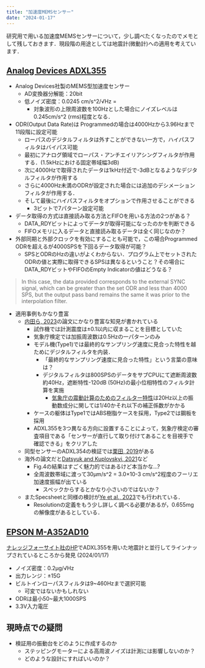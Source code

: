 ```yaml
---
title: "加速度MEMSセンサー"
date: "2024-01-17"
---
```

研究用で用いる加速度MEMSセンサーについて，少し調べたくなったのでメモとして残しておきます．現段階の用途としては地震計(微動計)への適用を考えています．
## [Analog Devices ADXL355](https://www.analog.com/en/products/adxl355.html)

- Analog Devices社製のMEMS型加速度センサー
    - AD変換器分解能：20bit
    - 低ノイズ密度：0.0245 cm/s^2/√Hz = 
        - 対象波形の上限周波数を100Hzとした場合にノイズレベルは0.245cm/s^2 (rms)程度となる．
- ODR(Output Data Rate)は Programmedの場合は4000Hzから3.96Hzまで11段階に設定可能
    - ローパスのデジタルフィルタは外すことができない一方で，ハイパスフィルタはバイパス可能
    - 最初にアナログ領域でローパス・アンチエイリアシングフィルタが作用する．(1.5kHzにおける固定帯域幅3dB)
    - 次に4000Hzで取得されたデータは1kHz付近で-3dBとなるようなデジタルフィルタが作用する
    - さらに4000Hz未満のODRが設定された場合には追加のデシメーションフィルタが作用する．
    - そして最後にハイパスフィルタをオプションで作用させることができる
        - 3ビットで7パターン設定可能
- データ取得の方式は直接読み取る方法とFIFOを用いる方法の2つがある？
    - DATA_RDYビットによってデータが取得可能になったのかを判断できる
    - FIFOメモリに入るデータと直接読み取るデータは全く同じなのか？
- 外部同期と外部クロックを有効にすることも可能で，この場合Programmed ODRを超えるが4000SPSを下回るデータ取得が可能？
    - SPSとODRのHzの違いがよくわからない．プログラム上でセットされたODRの値と実際に取得できるSPSは異なるということ？その場合にDATA_RDYビットやFIFOのEmpty Indicatorの値はどうなる？
> In this case, the data provided corresponds to the external SYNC signal, which can be greater than the set ODR and less than 4000 SPS, but the output pass band remains the same it was prior to the interpolation filter. 
- 適用事例もかなり豊富
    - [内田ら, 2023](https://www.jstage.jst.go.jp/article/jaee/23/2/23_2_58/_pdf/-char/ja)の論文にかなり豊富な知見が書かれている
        - 試作機では計測震度は±0.1以内に収まることを目標としていた
        - 気象庁検定では加振周波数は0.5Hzの一パターンのみ
        - モデル機(Type1)では最終的なサンプリング速度に見合った特性を越ためにデジタルフィルタを内装．
            - 「最終的なサンプリング速度に見合った特性」という言葉の意味は？
            - デジタルフィルタは800SPSのデータをサブCPUにて遮断周波数約40Hz，遮断特性-120dB (50Hz)の最小位相特性のフィルタ計算を実施
                - [気象庁の震動計算のためのフィルター特性](https://www.data.jma.go.jp/eqev/data/kyoshin/kaisetsu/calc_sindo.html)は20Hz以上の振動数成分に関しては1/40かそれ以下の補正係数がかかる
        - ケースの躯体はType1ではABS樹脂ケースを採用，Type2では鋼板を採用
        - ADXL355を3つ異なる方向に設置することによって，気象庁検定の審査項目である「センサーが直行して取り付けてあることを目視手で確認できる」をクリアした
    - 同型センサーのADXL354の検証では[栗田, 2019](https://www.jstage.jst.go.jp/article/jscejseee/75/4/75_I_657/_pdf)がある
    - 海外の論文だと[Datsyuk and Kuplovskyi, 2021](https://ieeexplore.ieee.org/document/9501105)など
        - Fig.4の結果はすごく魅力的ではあるけど本当かな…?
        - 全周波数帯域に渡って30μm/s^2 = 3.0×10-3 cm/s^2程度のフーリエ加速度振幅が出ている
            - スペックからするとかなり小さいのではないか？
    - またSpecsheetと同様の検討が[Ye et al., 2023](https://www.semanticscholar.org/reader/8dbc1d35a328af46f710ea0a3ea9874cb8c7639e)でも行われている．
        - Resolutionの定義をもう少し詳しく調べる必要があるが，0.655mgの解像度があるとしている．
## [EPSON M-A352AD10](https://www.epson.jp/prod/sensing_system/pdf/m-a352ad10_briefsheet_j_rev20220401.pdf)

[ナレッジフォーサイト社のHP](https://knowledgeforesight.com/jp/wp/wp-content/uploads/2022/09/YUREMON320220614.pdf)でADXL355を用いた地震計と並行してラインナップされているところから発見 (2024/01/17)
- ノイズ密度：0.2μg/√Hz
- 出力レンジ：±15G
- ビルトインローパスフィルタは9~460Hzまで選択可能
    - 可変ではないかもしれない
- ODRは最小50~最大1000SPS
- 3.3V入力電圧
## 現時点での疑問

- 検証用の振動台をどのように作成するのか
    - ステッピングモーターによる高周波ノイズは計測には影響しないのか？
    - どのような設計にすればいいのか？
